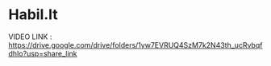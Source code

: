 # Habil.It
VIDEO LINK : https://drive.google.com/drive/folders/1yw7EVRUQ4SzM7k2N43th_ucRvbqfdhIo?usp=share_link
